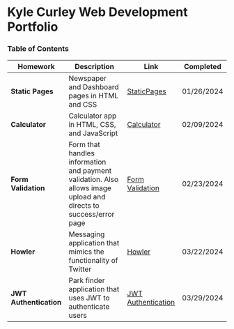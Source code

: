 # Kyle Curley Web Development Portfolio
### Table of Contents

| **Homework** | **Description**   | **Link** | **Completed** |
|--------------|-------------------|----------|--------------|
| **Static Pages**      | Newspaper and Dashboard pages in HTML and CSS  |[StaticPages](https://github.com/kylecurley18/WebDevelopment/tree/main/StaticPages) |  01/26/2024  |
| **Calculator**      | Calculator app in HTML, CSS, and JavaScript | [Calculator](https://github.com/kylecurley18/WebDevelopment/tree/main/Calculator)| 02/09/2024 |
| **Form Validation**      | Form that handles information and payment validation. Also allows image upload and directs to success/error page | [Form Validation](https://github.com/kylecurley18/WebDevelopment/tree/main/FormValidation)| 02/23/2024 |
| **Howler**      | Messaging application that mimics the functionality of Twitter | [Howler](https://github.com/kylecurley18/WebDevelopment/tree/main/Howler)| 03/22/2024 |
| **JWT Authentication**      | Park finder application that uses JWT to authenticate users  |[JWT Authentication](https://github.com/kylecurley18/WebDevelopment/tree/main/JWTAuthentication) |      03/29/2024 |

